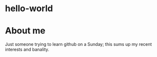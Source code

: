 # hello-world

# About me
Just someone trying to learn github on a Sunday; this sums up my recent interests and banality. 
